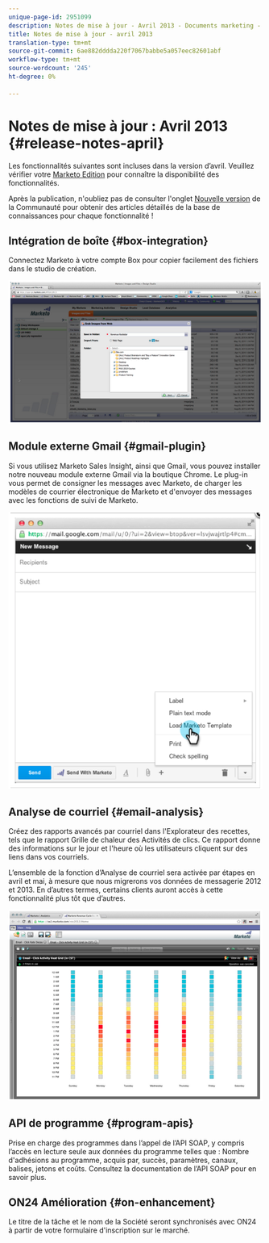 ```yaml
---
unique-page-id: 2951099
description: Notes de mise à jour - Avril 2013 - Documents marketing - Documentation du produit
title: Notes de mise à jour - avril 2013
translation-type: tm+mt
source-git-commit: 6ae882dddda220f7067babbe5a057eec82601abf
workflow-type: tm+mt
source-wordcount: '245'
ht-degree: 0%

---
```



# Notes de mise à jour : Avril 2013 {#release-notes-april}

Les fonctionnalités suivantes sont incluses dans la version d’avril. Veuillez vérifier votre [Marketo Edition](https://docs.marketo.com/display/docs/assets/pricing.php) pour connaître la disponibilité des fonctionnalités.

Après la publication, n&#39;oubliez pas de consulter l&#39;onglet [Nouvelle version](release-notes-december-2013.md) de la Communauté pour obtenir des articles détaillés de la base de connaissances pour chaque fonctionnalité !

## Intégration de boîte {#box-integration}

Connectez Marketo à votre compte Box pour copier facilement des fichiers dans le studio de création.

![](assets/image2014-9-22-15-3a47-3a56.png)

## Module externe Gmail {#gmail-plugin}

Si vous utilisez Marketo Sales Insight, ainsi que Gmail, vous pouvez installer notre nouveau module externe Gmail via la boutique Chrome. Le plug-in vous permet de consigner les messages avec Marketo, de charger les modèles de courrier électronique de Marketo et d&#39;envoyer des messages avec les fonctions de suivi de Marketo.

![](assets/image2014-9-22-15-3a48-3a57.png)

## Analyse de courriel {#email-analysis}

Créez des rapports avancés par courriel dans l&#39;Explorateur des recettes, tels que le rapport Grille de chaleur des Activités de clics. Ce rapport donne des informations sur le jour et l&#39;heure où les utilisateurs cliquent sur des liens dans vos courriels.

L’ensemble de la fonction d’Analyse de courriel sera activée par étapes en avril et mai, à mesure que nous migrerons vos données de messagerie 2012 et 2013. En d’autres termes, certains clients auront accès à cette fonctionnalité plus tôt que d’autres.

![](assets/image2014-9-22-15-3a49-3a16.png)

## API de programme {#program-apis}

Prise en charge des programmes dans l’appel de l’API SOAP, y compris l’accès en lecture seule aux données du programme telles que : Nombre d&#39;adhésions au programme, acquis par, succès, paramètres, canaux, balises, jetons et coûts. Consultez la documentation de l’API SOAP pour en savoir plus.

## ON24 Amélioration {#on-enhancement}

Le titre de la tâche et le nom de la Société seront synchronisés avec ON24 à partir de votre formulaire d&#39;inscription sur le marché.
